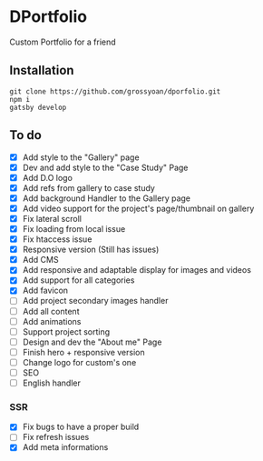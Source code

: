 # DPortfolio

Custom Portfolio for a friend

## Installation

```
git clone https://github.com/grossyoan/dporfolio.git
npm i
gatsby develop
```

## To do

- [x] Add style to the "Gallery" page
- [x] Dev and add style to the "Case Study" Page
- [x] Add D.O logo
- [x] Add refs from gallery to case study
- [x] Add background Handler to the Gallery page
- [x] Add video support for the project's page/thumbnail on gallery
- [x] Fix lateral scroll
- [x] Fix loading from local issue
- [x] Fix htaccess issue
- [x] Responsive version (Still has issues)
- [x] Add CMS
- [x] Add responsive and adaptable display for images and videos
- [x] Add support for all categories
- [x] Add favicon
- [ ] Add project secondary images handler
- [ ] Add all content
- [ ] Add animations
- [ ] Support project sorting
- [ ] Design and dev the "About me" Page
- [ ] Finish hero + responsive version
- [ ] Change logo for custom's one
- [ ] SEO
- [ ] English handler

### SSR

- [x] Fix bugs to have a proper build
- [ ] Fix refresh issues
- [x] Add meta informations
